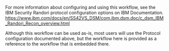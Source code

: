 For more information about configuring and using this workflow, see the IBM Security Randori protocol configuration options on IBM Documentation. https://www.ibm.com/docs/en/SS42VS_DSM/com.ibm.dsm.doc/c_dsm_IBM_Randori_Recon_overview.html

Although this workflow can be used as-is, most users will use the Protocol configuration documented above, but the workflow here is provided as a reference to the workflow that is embedded there.
